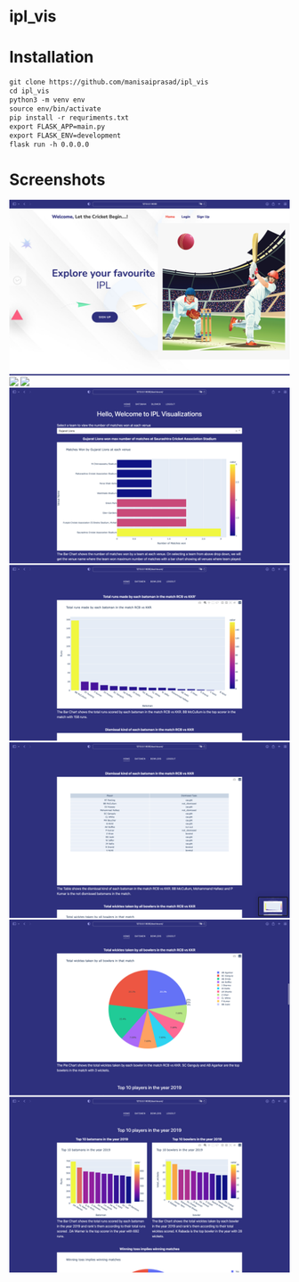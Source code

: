 # ipl_vis

# Installation

```
git clone https://github.com/manisaiprasad/ipl_vis
cd ipl_vis
python3 -m venv env
source env/bin/activate
pip install -r requriments.txt
export FLASK_APP=main.py
export FLASK_ENV=development
flask run -h 0.0.0.0
```

# Screenshots

![](./screenshots/1.png)
![](./screenshots/logini.png)
![](./screenshots/login.png)
![](./screenshots/dash.png)
![](./screenshots/2.png)
![](./screenshots/3.png)
![](./screenshots/4.png)
![](./screenshots/5.png)
